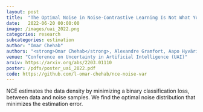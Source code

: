 ```yaml
---
layout: post
title:  "The Optimal Noise in Noise-Contrastive Learning Is Not What You Think"
date:   2022-06-20 00:00:00
image: /images/uai_2022.png
categories: research
subcategories: estimation
author: "Omar Chehab"
authors: "<strong>Omar Chehab</strong>, Alexandre Gramfort, Aapo Hyvärinen"
venue: "Conference on Uncertainty in Artificial Intelligence (UAI)"
arxiv: https://arxiv.org/abs/2203.01110
poster: /pdfs/poster_uai_2022.pdf
code: https://github.com/l-omar-chehab/nce-noise-var
---
```

NCE estimates the data density by minimizing a binary classification loss, between data and noise samples. We find the optimal noise distribution that minimizes the estimation error.
